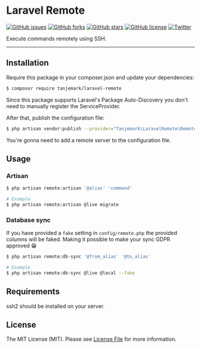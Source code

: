 # Laravel Remote

[![GitHub issues](https://img.shields.io/github/issues/tanjemark/remote.svg?style=flat-square)](https://github.com/tanjemark/remote/issues)
[![GitHub forks](https://img.shields.io/github/forks/tanjemark/remote.svg?style=flat-square)](https://github.com/tanjemark/remote/network)
[![GitHub stars](https://img.shields.io/github/stars/tanjemark/remote.svg?style=flat-square)](https://github.com/tanjemark/remote/stargazers)
[![GitHub license](https://img.shields.io/github/license/tanjemark/remote.svg?style=flat-square)](https://github.com/tanjemark/remote/blob/master/LICENSE)
[![Twitter](https://img.shields.io/twitter/url/https/github.com/tanjemark/remote.svg?style=flat-square)](https://twitter.com/intent/tweet?text=Wow:&url=https%3A%2F%2Fgithub.com%2Ftanjemark%2Fremote)

Execute commands remotely using SSH.

---

## Installation

Require this package in your composer.json and update your dependencies:

```bash
$ composer require tanjemark/laravel-remote
```

Since this package supports Laravel's Package Auto-Discovery
you don't need to manually register the ServiceProvider.

After that, publish the configuration file:
```bash
$ php artisan vendor:publish --provider="Tanjemark\LaravelRemote\RemoteServiceProvider"
```
You're gonna need to add a remote server to the configuration file.


## Usage

### Artisan
```bash
$ php artisan remote:artisan '@alias' 'command'
```

```bash
# Example
$ php artisan remote:artisan @live migrate 
```

### Database sync
If you have provided a `fake` setting in `config/remote.php` the provided columns will be faked. Making it possible to make your sync GDPR approved 😁

```bash
$ php artisan remote:db-sync '@from_alias' '@to_alias'
```

```bash
# Example
$ php artisan remote:db-sync @live @local --fake
```

## Requirements
ssh2 should be installed on your server.

## License
The MIT License (MIT). Please see [License File](LICENSE.md) for more information.
